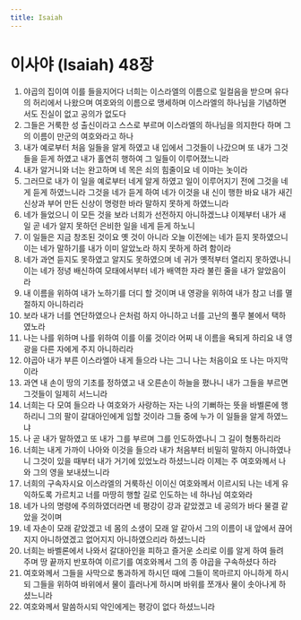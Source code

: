 ```yaml
---
title: Isaiah
---
```


# 이사야 (Isaiah) 48장
1. 야곱의 집이여 이를 들을지어다 너희는 이스라엘의 이름으로 일컬음을 받으며 유다의 허리에서 나왔으며 여호와의 이름으로 맹세하며 이스라엘의 하나님을 기념하면서도 진실이 없고 공의가 없도다
1. 그들은 거룩한 성 출신이라고 스스로 부르며 이스라엘의 하나님을 의지한다 하며 그의 이름이 만군의 여호와라고 하나
1. 내가 예로부터 처음 일들을 알게 하였고 내 입에서 그것들이 나갔으며 또 내가 그것들을 듣게 하였고 내가 홀연히 행하여 그 일들이 이루어졌느니라
1. 내가 알거니와 너는 완고하며 네 목은 쇠의 힘줄이요 네 이마는 놋이라
1. 그러므로 내가 이 일을 예로부터 네게 알게 하였고 일이 이루어지기 전에 그것을 네게 듣게 하였느니라 그것을 네가 듣게 하여 네가 이것을 내 신이 행한 바요 내가 새긴 신상과 부어 만든 신상이 명령한 바라 말하지 못하게 하였느니라
1. 네가 들었으니 이 모든 것을 보라 너희가 선전하지 아니하겠느냐 이제부터 내가 새 일 곧 네가 알지 못하던 은비한 일을 네게 듣게 하노니
1. 이 일들은 지금 창조된 것이요 옛 것이 아니라 오늘 이전에는 네가 듣지 못하였으니 이는 네가 말하기를 내가 이미 알았노라 하지 못하게 하려 함이라
1. 네가 과연 듣지도 못하였고 알지도 못하였으며 네 귀가 옛적부터 열리지 못하였나니 이는 네가 정녕 배신하여 모태에서부터 네가 배역한 자라 불린 줄을 내가 알았음이라
1. 내 이름을 위하여 내가 노하기를 더디 할 것이며 내 영광을 위하여 내가 참고 너를 멸절하지 아니하리라
1. 보라 내가 너를 연단하였으나 은처럼 하지 아니하고 너를 고난의 풀무 불에서 택하였노라
1. 나는 나를 위하며 나를 위하여 이를 이룰 것이라 어찌 내 이름을 욕되게 하리요 내 영광을 다른 자에게 주지 아니하리라
1. 야곱아 내가 부른 이스라엘아 내게 들으라 나는 그니 나는 처음이요 또 나는 마지막이라
1. 과연 내 손이 땅의 기초를 정하였고 내 오른손이 하늘을 폈나니 내가 그들을 부르면 그것들이 일제히 서느니라
1. 너희는 다 모여 들으라 나 여호와가 사랑하는 자는 나의 기뻐하는 뜻을 바벨론에 행하리니 그의 팔이 갈대아인에게 임할 것이라 그들 중에 누가 이 일들을 알게 하였느냐
1. 나 곧 내가 말하였고 또 내가 그를 부르며 그를 인도하였나니 그 길이 형통하리라
1. 너희는 내게 가까이 나아와 이것을 들으라 내가 처음부터 비밀히 말하지 아니하였나니 그것이 있을 때부터 내가 거기에 있었노라 하셨느니라 이제는 주 여호와께서 나와 그의 영을 보내셨느니라
1. 너희의 구속자시요 이스라엘의 거룩하신 이이신 여호와께서 이르시되 나는 네게 유익하도록 가르치고 너를 마땅히 행할 길로 인도하는 네 하나님 여호와라
1. 네가 나의 명령에 주의하였더라면 네 평강이 강과 같았겠고 네 공의가 바다 물결 같았을 것이며
1. 네 자손이 모래 같았겠고 네 몸의 소생이 모래 알 같아서 그의 이름이 내 앞에서 끊어지지 아니하였겠고 없어지지 아니하였으리라 하셨느니라
1. 너희는 바벨론에서 나와서 갈대아인을 피하고 즐거운 소리로 이를 알게 하여 들려 주며 땅 끝까지 반포하여 이르기를 여호와께서 그의 종 야곱을 구속하셨다 하라
1. 여호와께서 그들을 사막으로 통과하게 하시던 때에 그들이 목마르지 아니하게 하시되 그들을 위하여 바위에서 물이 흘러나게 하시며 바위를 쪼개사 물이 솟아나게 하셨느니라
1. 여호와께서 말씀하시되 악인에게는 평강이 없다 하셨느니라